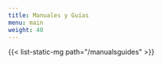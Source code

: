 ```yaml
---
title: Manuales y Guías
menu: main
weight: 40
---
```


{{< list-static-mg path="/manualsguides" >}}

